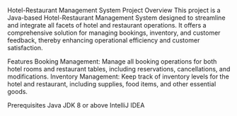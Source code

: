 Hotel-Restaurant Management System
Project Overview
This project is a Java-based Hotel-Restaurant Management System designed to streamline and integrate all facets of hotel and restaurant operations. It offers a comprehensive solution for managing bookings, inventory, and customer feedback, thereby enhancing operational efficiency and customer satisfaction.

Features
Booking Management: Manage all booking operations for both hotel rooms and restaurant tables, including reservations, cancellations, and modifications.
Inventory Management: Keep track of inventory levels for the hotel and restaurant, including supplies, food items, and other essential goods.

Prerequisites
Java JDK 8 or above
IntelliJ IDEA

